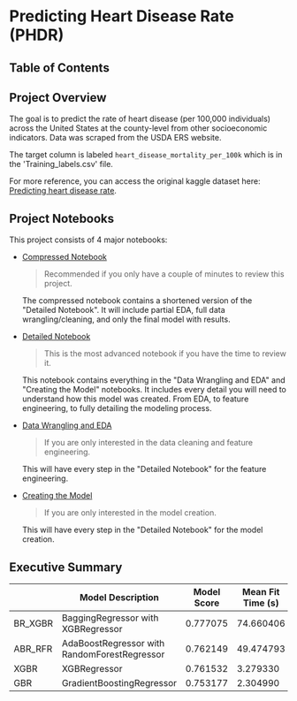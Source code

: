 # Predicting Heart Disease Rate (PHDR)

## Table of Contents


## Project Overview
The goal is to predict the rate of heart disease (per 100,000 individuals) across the United States at the county-level from other socioeconomic indicators. Data was scraped from the USDA ERS website.

The target column is labeled `heart_disease_mortality_per_100k` which is in the 'Training_labels.csv' file.

For more reference, you can access the original kaggle dataset here: [Predicting heart disease rate](https://www.kaggle.com/nandvard/microsoft-data-science-capstone).

## Project Notebooks
This project consists of 4 major notebooks:

* [Compressed Notebook](https://github.com/samdomeier/Springboard-projects/blob/master/Predicting_Heart_Disease_Rate/PHDR_compressed_notebook.ipynb)
  > Recommended if you only have a couple of minutes to review this project.

  The compressed notebook contains a shortened version of the "Detailed Notebook". It will include partial EDA, full data wrangling/cleaning, and only the final model with results.
  
* [Detailed Notebook](https://github.com/samdomeier/Springboard-projects/blob/master/Predicting_Heart_Disease_Rate/PHDR_detailed_notebook.ipynb)
  > This is the most advanced notebook if you have the time to review it.

  This notebook contains everything in the "Data Wrangling and EDA" and "Creating the Model" notebooks. It includes every detail you will need to understand how this model was created. From EDA, to feature engineering, to fully detailing the modeling process.
  
* [Data Wrangling and EDA](https://github.com/samdomeier/Springboard-projects/blob/master/Predicting_Heart_Disease_Rate/PHDR_data_wrangling_and_EDA.ipynb)
  > If you are only interested in the data cleaning and feature engineering.

  This will have every step in the "Detailed Notebook" for the feature engineering.

* [Creating the Model](https://github.com/samdomeier/Springboard-projects/blob/master/Predicting_Heart_Disease_Rate/PHDR_creating_the_model.ipynb)
  > If you are only interested in the model creation.

  This will have every step in the "Detailed Notebook" for the model creation.

## Executive Summary

|  | Model Description	| Model Score	| Mean Fit Time (s)	| Std Fit Time |
| --- | --- | --- | --- | --- |
| BR_XGBR	| BaggingRegressor with XGBRegressor	| 0.777075	| 74.660406	| 0.786755 |
| ABR_RFR	| AdaBoostRegressor with RandomForestRegressor	| 0.762149	| 49.474793	| 1.124591 |
| XGBR	| XGBRegressor	| 0.761532	| 3.279330	| 0.118036 |
| GBR	| GradientBoostingRegressor	| 0.753177	| 2.304990	| 0.084161 |
